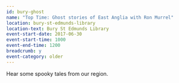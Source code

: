 ```yaml
---
id: bury-ghost
name: "Top Time: Ghost stories of East Anglia with Ron Murrel"
location: bury-st-edmunds-library
location-text: Bury St Edmunds Library
event-start-date: 2017-06-30
event-start-time: 1000
event-end-time: 1200
breadcrumb: y
event-category: older
---
```


Hear some spooky tales from our region.
